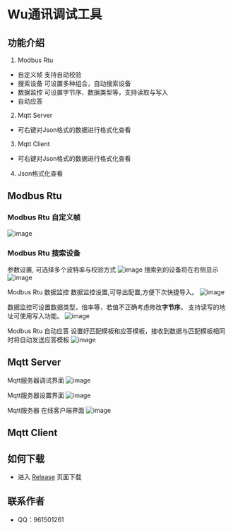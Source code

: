 # Wu通讯调试工具

## 功能介绍
1. Modbus Rtu 
- 自定义帧  支持自动校验
- 搜索设备  可设置多种组合，自动搜索设备
- 数据监控  可设置字节序、数据类型等，支持读取与写入
- 自动应答  
2. Mqtt Server
- 可右键对Json格式的数据进行格式化查看
3. Mqtt Client
- 可右键对Json格式的数据进行格式化查看
4. Json格式化查看

## Modbus Rtu
### Modbus Rtu 自定义帧
![image](https://github.com/Monika1313/Wu.CommTool/blob/master/Wu.CommTool/Images/About/ModbusRtu自定义帧.png)

### Modbus Rtu 搜索设备
参数设置, 可选择多个波特率与校验方式
![image](https://github.com/Monika1313/Wu.CommTool/blob/master/Wu.CommTool/Images/About/ModbusRtu搜索设备设置.png)
搜索到的设备将在右侧显示
![image](https://github.com/Monika1313/Wu.CommTool/blob/master/Wu.CommTool/Images/About/ModbusRtu搜索设备中.png)

Modbus Rtu 数据监控
数据监控设置,可导出配置,方便下次快捷导入。
![image](https://github.com/Monika1313/Wu.CommTool/blob/master/Wu.CommTool/Images/About/ModbusRtu数据监控设置.png)

数据监控可设置数据类型，倍率等，若值不正确考虑修改**字节序**。 支持读写的地址可使用写入功能。
![image](https://github.com/Monika1313/Wu.CommTool/blob/master/Wu.CommTool/Images/About/ModbusRtu数据监控.png)

Modbus Rtu 自动应答
设置好匹配模板和应答模板，接收到数据与匹配模板相同时将自动发送应答模板
![image](https://github.com/Monika1313/Wu.CommTool/blob/master/Wu.CommTool/Images/About/ModbusRtu自动应答.png)

## Mqtt Server
Mqtt服务器调试界面
![image](https://github.com/Monika1313/Wu.CommTool/blob/master/Wu.CommTool/Images/X101.png)

Mqtt服务器设置界面
![image](https://github.com/Monika1313/Wu.CommTool/blob/master/Wu.CommTool/Images/X100.png)

Mqtt服务器 在线客户端界面
![image](https://github.com/Monika1313/Wu.CommTool/blob/master/Wu.CommTool/Images/X102.png)

## Mqtt Client

## 如何下载
- 进入 [Release](https://github.com/Monika1313/Wu.CommTool/releases/tag/Latest) 页面下载

## 联系作者
- QQ：961501261
